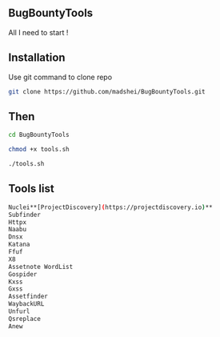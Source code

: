 ## BugBountyTools
All I need to start !

## Installation

Use git command to clone repo

```bash
git clone https://github.com/madshei/BugBountyTools.git
```

## Then

```bash
cd BugBountyTools
```
```bash
chmod +x tools.sh
```
```bash
./tools.sh
```

## Tools list

```bash
Nuclei**[ProjectDiscovery](https://projectdiscovery.io)**
Subfinder
Httpx
Naabu
Dnsx
Katana
Ffuf
X8
Assetnote WordList
Gospider
Kxss
Gxss
Assetfinder
WaybackURL
Unfurl
Qsreplace
Anew
```
